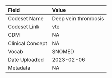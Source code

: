 |Field            |Value                |
|:----------------|:--------------------|
|Codeset Name     |Deep vein thrombosis |
|Codeset Link     |[vte](https://github.com/PEDSnet/Variable-Dictionary/blob/main/conditions/vte.csv)|
|CDM              |NA                   |
|Clinical Concept |NA                   |
|Vocab            |SNOMED               |
|Date Uploaded    |2023-02-06           |
|Metadata         |NA                   |
